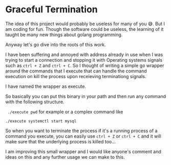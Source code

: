 # Graceful Termination
 

The idea of this project would probably be useless for many of you 😅. But I am coding for fun. Though the software could be useless, 
the learning of it taught be many new things about golang programming. 

Anyway let's go dive into the roots of this work. 

I have been suffering and annoyed with address already in use when I was trying to start a connection and 
stopping it with Operating systems signals such as `ctrl + Z` and `ctrl + C`. So I thought of writing a 
simple go wrapper around the commands that I execute that can handle the command execution on kill the process 
upon receieving terminationg signals. 

I have named the wrapper as execute. 

So basically you can put this binary in your path and then run any command with the following structure. 


` ./execute pwd`  for example or a complex command like 

`./execute systemctl start mysql` 

So when you want to terminate the process if it's a running process of a command you execute, you can easily use `ctrl + Z` or `ctrl + C` and it will make sure that the underlying process is killed too... 

I am improving this small wrapper and I would like anyone's comment and ideas on this and any further usage we can make to this. 
